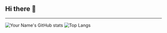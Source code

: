 ## Hi there 👋

<!--
**PetOfLSE/PetOfLSE** is a ✨ _special_ ✨ repository because its `README.md` (this file) appears on your GitHub profile.

Here are some ideas to get you started:

- 🔭 I’m currently working on ...
- 🌱 I’m currently learning ...
- 👯 I’m looking to collaborate on ...
- 🤔 I’m looking for help with ...
- 💬 Ask me about ...
- 📫 How to reach me: ...
- 😄 Pronouns: ...
- ⚡ Fun fact: ...
-->

---
![Your Name's GitHub stats](https://github-readme-stats.vercel.app/api?username=PetOfLSE&show_icons=true&theme=radical)
![Top Langs](https://github-readme-stats.vercel.app/api/top-langs/?username=PetOfLSE&layout=compact)
